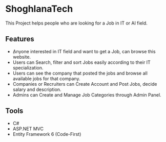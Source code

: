 # ShoghlanaTech

This Project helps people who are looking for a Job in IT or AI field.


## Features

- ِAnyone interested in IT field and want to get a Job, can browse this website.
- Users can Search, filter and sort Jobs easily according to their IT specialization.
- Users can see the company that posted the jobs and browse all available jobs for that company.
- Companies or Recruiters can Create Account and Post Jobs, decide salary and description.
- Admins can Create and Manage Job Categories through Admin Panel.


## Tools

- C#
- ASP.NET MVC
- Entity Framework 6 (Code-First)
